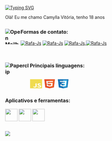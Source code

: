 [![Typing SVG](https://readme-typing-svg.demolab.com?font=Fira+Code&weight=500&size=25&pause=990&color=951AF7&random=false&width=435&lines=%E2%9C%A7+Ol%C3%A1!+Sou+a+Camylla!+%E2%9C%A7)](https://git.io/typing-svg)

 Olá! Eu me chamo Camylla Vitória, tenho 18 anos

##

### <img src="https://raw.githubusercontent.com/Tarikul-Islam-Anik/Animated-Fluent-Emojis/master/Emojis/Objects/Open%20Mailbox%20with%20Raised%20Flag.png" alt="Open Mailbox with Raised Flag" width="50" height="50" img align='left' /> Formas de contato:
<div> 

 <a href="https://discord.gg/camylla_midari" target="_blank"><img align="center" alt="Rafa-Js" height="30" width="110" src="https://img.shields.io/badge/Discord-7289DA?style=for-the-badge&logo=discord&logoColor=white" target="_blank"></a> 
  <a href = "mailto:camyllavitoriadev14@gmail.com"><img align="center" alt="Rafa-Js" height="30" width="110" src="https://img.shields.io/badge/-Gmail-%23333?style=for-the-badge&logo=gmail&logoColor=white" target="_blank"></a>
  <a href="https://wa.me/5521973219933" target="_blank" > <img align="center" alt="Rafa-Js" height="30" width="110" src="https://img.shields.io/badge/WhatsApp-25D366?style=for-the-badge&logo=whatsapp&logoColor=white"/> </a>
  <a href="https://www.linkedin.com/in/https://www.linkedin.com/in/camylla-vitoria/" target="_blank"><img align="center" alt="Rafa-Js" height="30" width="110" src="https://img.shields.io/badge/-LinkedIn-%230077B5?style=for-the-badge&logo=linkedin&logoColor=white" target="_blank"></a> 
  
</div>

<br>
 
 ### <img src="https://raw.githubusercontent.com/Tarikul-Islam-Anik/Animated-Fluent-Emojis/master/Emojis/Objects/Paperclip.png" alt="Paperclip" width="80" height="80" img align='left'/> <h3>Principais linguagens:</h3> 
 <div style="display: inline_block"><br>
  <img align="center" alt="Rafa-Js" height="30" width="40" src="https://raw.githubusercontent.com/devicons/devicon/master/icons/javascript/javascript-plain.svg">
  <img align="center" alt="Rafa-HTML" height="30" width="40" src="https://raw.githubusercontent.com/devicons/devicon/master/icons/html5/html5-original.svg">
  <img align="center" alt="Rafa-CSS" height="30" width="40" src="https://raw.githubusercontent.com/devicons/devicon/master/icons/css3/css3-original.svg">
</div>


##

 ###  Aplicativos e ferramentas:
<div>
<img height="40" width="40" src="https://cdn.jsdelivr.net/gh/devicons/devicon@latest/icons/vscode/vscode-original.svg" />
<img height="40" width="40" src="https://cdn.jsdelivr.net/gh/devicons/devicon@latest/icons/git/git-original.svg" />
<img height="40" width="40" src="https://cdn.jsdelivr.net/gh/devicons/devicon@latest/icons/figma/figma-original.svg" />
</div>

##

<img height="180em" src="https://github-readme-stats.vercel.app/api?username=camylla14&show_icons=true&theme=radical&include_all_commits=true&count_private=true"/>



